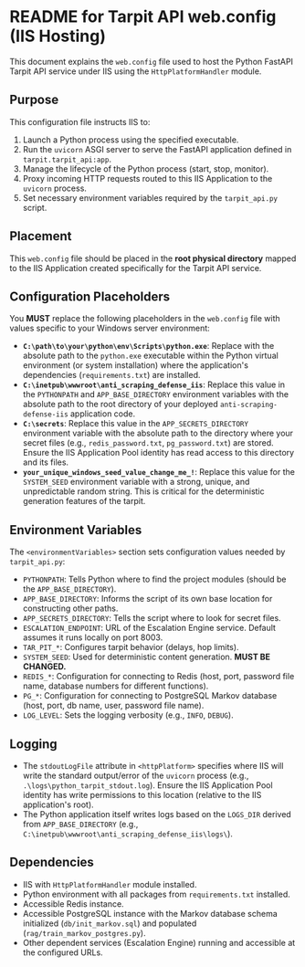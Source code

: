 # README for Tarpit API web.config (IIS Hosting)

This document explains the `web.config` file used to host the Python FastAPI Tarpit API service under IIS using the `HttpPlatformHandler` module.

## Purpose

This configuration file instructs IIS to:
1. Launch a Python process using the specified executable.
2. Run the `uvicorn` ASGI server to serve the FastAPI application defined in `tarpit.tarpit_api:app`.
3. Manage the lifecycle of the Python process (start, stop, monitor).
4. Proxy incoming HTTP requests routed to this IIS Application to the `uvicorn` process.
5. Set necessary environment variables required by the `tarpit_api.py` script.

## Placement

This `web.config` file should be placed in the **root physical directory** mapped to the IIS Application created specifically for the Tarpit API service.

## Configuration Placeholders

You **MUST** replace the following placeholders in the `web.config` file with values specific to your Windows server environment:

* **`C:\path\to\your\python\env\Scripts\python.exe`**: Replace with the absolute path to the `python.exe` executable within the Python virtual environment (or system installation) where the application's dependencies (`requirements.txt`) are installed.
* **`C:\inetpub\wwwroot\anti_scraping_defense_iis`**: Replace this value in the `PYTHONPATH` and `APP_BASE_DIRECTORY` environment variables with the absolute path to the root directory of your deployed `anti-scraping-defense-iis` application code.
* **`C:\secrets`**: Replace this value in the `APP_SECRETS_DIRECTORY` environment variable with the absolute path to the directory where your secret files (e.g., `redis_password.txt`, `pg_password.txt`) are stored. Ensure the IIS Application Pool identity has read access to this directory and its files.
* **`your_unique_windows_seed_value_change_me_!`**: Replace this value for the `SYSTEM_SEED` environment variable with a strong, unique, and unpredictable random string. This is critical for the deterministic generation features of the tarpit.

## Environment Variables

The `<environmentVariables>` section sets configuration values needed by `tarpit_api.py`:

* `PYTHONPATH`: Tells Python where to find the project modules (should be the `APP_BASE_DIRECTORY`).
* `APP_BASE_DIRECTORY`: Informs the script of its own base location for constructing other paths.
* `APP_SECRETS_DIRECTORY`: Tells the script where to look for secret files.
* `ESCALATION_ENDPOINT`: URL of the Escalation Engine service. Default assumes it runs locally on port 8003.
* `TAR_PIT_*`: Configures tarpit behavior (delays, hop limits).
* `SYSTEM_SEED`: Used for deterministic content generation. **MUST BE CHANGED.**
* `REDIS_*`: Configuration for connecting to Redis (host, port, password file name, database numbers for different functions).
* `PG_*`: Configuration for connecting to PostgreSQL Markov database (host, port, db name, user, password file name).
* `LOG_LEVEL`: Sets the logging verbosity (e.g., `INFO`, `DEBUG`).

## Logging

* The `stdoutLogFile` attribute in `<httpPlatform>` specifies where IIS will write the standard output/error of the `uvicorn` process (e.g., `.\logs\python_tarpit_stdout.log`). Ensure the IIS Application Pool identity has write permissions to this location (relative to the IIS application's root).
* The Python application itself writes logs based on the `LOGS_DIR` derived from `APP_BASE_DIRECTORY` (e.g., `C:\inetpub\wwwroot\anti_scraping_defense_iis\logs\`).

## Dependencies

* IIS with `HttpPlatformHandler` module installed.
* Python environment with all packages from `requirements.txt` installed.
* Accessible Redis instance.
* Accessible PostgreSQL instance with the Markov database schema initialized (`db/init_markov.sql`) and populated (`rag/train_markov_postgres.py`).
* Other dependent services (Escalation Engine) running and accessible at the configured URLs.